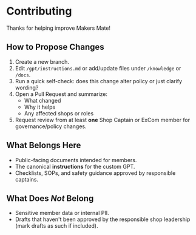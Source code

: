 
# Contributing

Thanks for helping improve Makers Mate!

## How to Propose Changes
1. Create a new branch.
2. Edit `/gpt/instructions.md` or add/update files under `/knowledge` or `/docs`.
3. Run a quick self-check: does this change alter policy or just clarify wording?
4. Open a Pull Request and summarize:
   - What changed
   - Why it helps
   - Any affected shops or roles
5. Request review from at least **one** Shop Captain or ExCom member for governance/policy changes.

## What Belongs Here
- Public-facing documents intended for members.
- The canonical **instructions** for the custom GPT.
- Checklists, SOPs, and safety guidance approved by responsible captains.

## What Does *Not* Belong
- Sensitive member data or internal PII.
- Drafts that haven't been approved by the responsible shop leadership (mark drafts as such if included).
